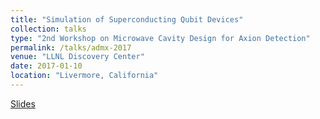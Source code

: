 ```yaml
---
title: "Simulation of Superconducting Qubit Devices"
collection: talks
type: "2nd Workshop on Microwave Cavity Design for Axion Detection"
permalink: /talks/admx-2017
venue: "LLNL Discovery Center"
date: 2017-01-10
location: "Livermore, California"
---
```


[Slides](https://nmaterise.github.io/files/materise_admx_comsol_qubits_170110.pdf)

